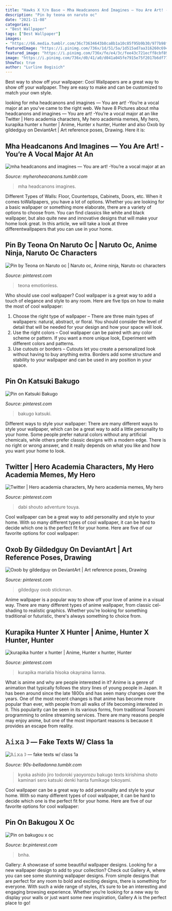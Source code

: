 ```yaml
---
title: "Hawks X Y/n Base ~ Mha Headcanons And Imagines — You Are Art! -you’re A Vocal Major At An"
description: "Pin by teona on naruto oc"
date: "2021-11-08"
categories:
- "Best Wallpaper"
tags: ["Best Wallpaper"]
images:
- "https://66.media.tumblr.com/36c73634643b8ca8b1a10c85f95b9b30/977b98f3b2c466b3-11/s2048x3072/c20b3a03fd95e8368a87cbbd78f9d0cb88a3e76b.png"
featuredImage: "https://i.pinimg.com/736x/1d/51/5a/1d515ad7aa316260c69428a29faf3e72.jpg"
featured_image: "https://i.pinimg.com/736x/fe/e4/3c/fee43c721ecff8cbf8999db0058e444f.jpg"
image: "https://i.pinimg.com/736x/d0/41/a0/d041a045fe7915e75f2017b6df77be6e.jpg"
ShowToc: true
author: "Lurline Bogisich"
---
```



Best way to show off your wallpaper:
Cool Wallpapers are a great way to show off your wallpaper. They are easy to make and can be customized to match your own style.

	

		
looking for mha headcanons and imagines — You are art! -You’re a vocal major at an you've came to the right web. We have 8 Pictures about mha headcanons and imagines — You are art! -You’re a vocal major at an like Twitter | Hero academia characters, My hero academia memes, My hero, kurapika hunter x hunter | Anime, Hunter x hunter, Hunter and also Oxob by gildedguy on DeviantArt | Art reference poses, Drawing. Here it is:
		
    
## Mha Headcanons And Imagines — You Are Art! -You’re A Vocal Major At An

<img loading=lazy src="https://66.media.tumblr.com/36c73634643b8ca8b1a10c85f95b9b30/977b98f3b2c466b3-11/s2048x3072/c20b3a03fd95e8368a87cbbd78f9d0cb88a3e76b.png" onerror="this.onerror=null;this.src='https://tse1.mm.bing.net/th?id=OIP.VPKAIGWBs4hFN7LBvnt5igHaNK&amp;pid=15.1';" alt="mha headcanons and imagines — You are art! -You’re a vocal major at an">

_Source: myheroheacanons.tumblr.com_

>mha headcanons imagines. 

	

Different Types of Walls: Floor, Countertops, Cabinets, Doors, etc.
When it comes toWallpapers, you have a lot of options. Whether you are looking for a basic wallpaper or something more elaborate, there are a variety of options to choose from. You can find classics like white and black wallpaper, but also quite new and innovative designs that will make your home look great. In this article, we will take a look at three differentwallpapers that you can use in your home.

    
## Pin By Teona On Naruto Oc | Naruto Oc, Anime Ninja, Naruto Oc Characters

<img loading=lazy src="https://i.pinimg.com/736x/13/5d/eb/135deb914444c12d34fd28b3a0d6dbd5.jpg" onerror="this.onerror=null;this.src='https://tse3.mm.bing.net/th?id=OIP.k1Km1vQGXXY0fuTWrVqzyAHaKz&amp;pid=15.1';" alt="Pin by Teona on Naruto oc | Naruto oc, Anime ninja, Naruto oc characters">

_Source: pinterest.com_

>teona emotionless. 

	

Who should use cool wallpaper?
Cool wallpaper is a great way to add a touch of elegance and style to any room. Here are five tips on how to make the most of cool wallpaper: 
1) Choose the right type of wallpaper – There are three main types of wallpapers: natural, abstract, or floral. You should consider the level of detail that will be needed for your design and how your space will look. 
2) Use the right colors – Cool wallpaper can be paired with any color scheme or pattern. If you want a more unique look, Experiment with different colors and patterns. 
3) Use cutouts or borders – Cutouts let you create a personalized look without having to buy anything extra. Borders add some structure and stability to your wallpaper and can be used in any position in your space.

    
## Pin On Katsuki Bakugo

<img loading=lazy src="https://i.pinimg.com/736x/d0/41/a0/d041a045fe7915e75f2017b6df77be6e.jpg" onerror="this.onerror=null;this.src='https://tse3.mm.bing.net/th?id=OIP.whO9mI1rPRmBmb95iL8dlgHaLH&amp;pid=15.1';" alt="Pin on Katsuki Bakugo">

_Source: pinterest.com_

>bakugo katsuki. 

	

Different ways to style your wallpaper:
There are many different ways to style your wallpaper, which can be a great way to add a little personality to your home. Some people prefer natural colors without any artificial chemicals, while others prefer classic designs with a modern edge. There is no right or wrong answer, and it really depends on what you like and how you want your home to look.

    
## Twitter | Hero Academia Characters, My Hero Academia Memes, My Hero

<img loading=lazy src="https://i.pinimg.com/736x/fe/e4/3c/fee43c721ecff8cbf8999db0058e444f.jpg" onerror="this.onerror=null;this.src='https://tse3.mm.bing.net/th?id=OIP.l7Qdv1lswAQ5TeySoospaQHaEU&amp;pid=15.1';" alt="Twitter | Hero academia characters, My hero academia memes, My hero">

_Source: pinterest.com_

>dabi shouto adventure touya. 

	

Cool wallpaper can be a great way to add personality and style to your home. With so many different types of cool wallpaper, it can be hard to decide which one is the perfect fit for your home. Here are five of our favorite options for cool wallpaper: 

    
## Oxob By Gildedguy On DeviantArt | Art Reference Poses, Drawing

<img loading=lazy src="https://i.pinimg.com/736x/0f/83/96/0f8396d7ca3c46c51e8ce70d64d1c360.jpg" onerror="this.onerror=null;this.src='https://tse1.mm.bing.net/th?id=OIP.BUuiaaI5IC-DM9I3e32gvwHaJ9&amp;pid=15.1';" alt="Oxob by gildedguy on DeviantArt | Art reference poses, Drawing">

_Source: pinterest.com_

>gildedguy oxob stickman. 

	

Anime wallpaper is a popular way to show off your love of anime in a visual way. There are many different types of anime wallpaper, from classic cel-shading to realistic graphics. Whether you're looking for something traditional or futuristic, there's always something to choice from.

    
## Kurapika Hunter X Hunter | Anime, Hunter X Hunter, Hunter

<img loading=lazy src="https://i.pinimg.com/736x/1d/51/5a/1d515ad7aa316260c69428a29faf3e72.jpg" onerror="this.onerror=null;this.src='https://tse2.mm.bing.net/th?id=OIP.GwNHEidZsOVHF8j5Fr43OAHaHa&amp;pid=15.1';" alt="kurapika hunter x hunter | Anime, Hunter x hunter, Hunter">

_Source: pinterest.com_

>kurapika marialia hisoka okayraina lianna. 

	

What is anime and why are people interested in it?
Anime is a genre of animation that typically follows the story lines of young people in Japan. It has been around since the late 1800s and has seen many changes over the years. One of the most recent changes is that anime has become more popular than ever, with people from all walks of life becoming interested in it. This popularity can be seen in its various forms, from traditional Toonami programming to online streaming services. There are many reasons people may enjoy anime, but one of the most important reasons is because it provides an escape from reality.

    
## 𝙰𝚒𝚡𝚊☽ — Fake Texts W/ Class 1a

<img loading=lazy src="https://64.media.tumblr.com/9da895a089cadeb6980ebfbf20daa426/a5d8c68d69e4ad48-83/s2048x3072/f94a792908890366debdb2a89410e24f2f8a6f04.jpg" onerror="this.onerror=null;this.src='https://tse2.mm.bing.net/th?id=OIP.jERBF9GAOv-L27cFhHdMxwHaPK&amp;pid=15.1';" alt="𝙰𝚒𝚡𝚊☽ — fake texts w/ class 1a">

_Source: 90s-belladonna.tumblr.com_

>kyoka ashido jiro todoroki yaoyorozu bakugo texts kirishima shoto kaminari sero katsuki denki hanta fumikage tokoyami. 

	

Cool wallpaper can be a great way to add personality and style to your home. With so many different types of cool wallpaper, it can be hard to decide which one is the perfect fit for your home. Here are five of our favorite options for cool wallpaper: 

    
## Pin On Bakugou X Oc

<img loading=lazy src="https://i.pinimg.com/736x/b3/ff/0f/b3ff0f7e81be8702fb7911a8981bd3bc.jpg" onerror="this.onerror=null;this.src='https://tse2.mm.bing.net/th?id=OIP.UOAIiTikdRQ_D0WxgXgUywHaKA&amp;pid=15.1';" alt="Pin on bakugou x oc">

_Source: br.pinterest.com_

>bnha. 

	

Gallery: A showcase of some beautiful wallpaper designs.
Looking for a new wallpaper design to add to your collection? Check out Gallery A, where you can see some stunning wallpaper designs. From simple designs that are perfect for any room to bold and exciting designs, there is something for everyone. With such a wide range of styles, it’s sure to be an interesting and engaging browsing experience. Whether you’re looking for a new way to display your walls or just want some new inspiration, Gallery A is the perfect place to go!





	
	
